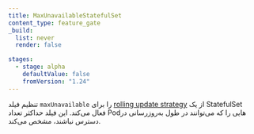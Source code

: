 ```yaml
---
title: MaxUnavailableStatefulSet
content_type: feature_gate
_build:
  list: never
  render: false

stages:
  - stage: alpha
    defaultValue: false
    fromVersion: "1.24"
---
```

تنظیم فیلد `maxUnavailable` را برای [rolling update strategy](/docs/concepts/workloads/controllers/statefulset/#rolling-updates) از یک StatefulSet فعال می‌کند. این فیلد حداکثر تعداد Podهایی را که می‌توانند در طول به‌روزرسانی در دسترس نباشند، مشخص می‌کند.
